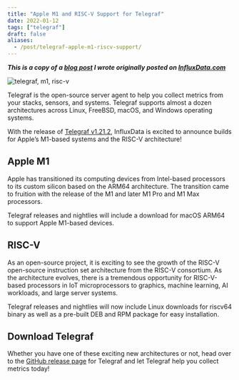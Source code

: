 ```yaml
---
title: "Apple M1 and RISC-V Support for Telegraf"
date: 2022-01-12
tags: ["telegraf"]
draft: false
aliases:
  - /post/telegraf-apple-m1-riscv-support/
---
```


***This is a copy of a [blog post](https://www.influxdata.com/blog/apple-m1-and-risc-v-support-for-telegraf/)
I wrote originally posted on [InfluxData.com](https://www.influxdata.com/)***

![telegraf, m1, risc-v](/img/telegraf/telegraf-m1-riscv.png#center)

Telegraf is the open-source server agent to help you collect metrics from your
stacks, sensors, and systems. Telegraf supports almost a dozen architectures
across Linux, FreeBSD, macOS, and
Windows operating systems.

With the release of [Telegraf v1.21.2](https://www.influxdata.com/blog/release-announcement-telegraf-1-21-2/),
InfluxData is excited to announce builds for Apple’s M1-based systems and the
RISC-V architecture!

## Apple M1

Apple has transitioned its computing devices from Intel-based processors to its
custom silicon based on the ARM64 architecture. The transition came to fruition
with the release of the M1 and later M1 Pro and M1 Max processors.

Telegraf releases and nightlies will include a download for macOS ARM64 to
support Apple M1-based devices.

## RISC-V

As an open-source project, it is exciting to see the growth of the RISC-V
open-source instruction set architecture from the RISC-V consortium. As the
architecture evolves, there is a tremendous opportunity for RISC-V-based
processors in IoT microprocessors to graphics, machine learning, AI workloads,
and large server systems.

Telegraf releases and nightlies will now include Linux downloads for riscv64
binary as well as a pre-built DEB and RPM package for easy installation.

## Download Telegraf

Whether you have one of these exciting new architectures or not, head over to
the [GitHub release page](https://github.com/influxdata/telegraf/releases) for
Telegraf and let Telegraf help you collect metrics today!
